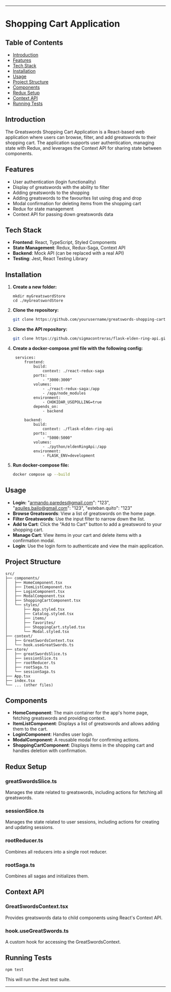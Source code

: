 
---

# Shopping Cart Application

## Table of Contents
- [Introduction](#introduction)
- [Features](#features)
- [Tech Stack](#tech-stack)
- [Installation](#installation)
- [Usage](#usage)
- [Project Structure](#project-structure)
- [Components](#components)
- [Redux Setup](#redux-setup)
- [Context API](#context-api)
- [Running Tests](#running-tests)

## Introduction
The Greatswords Shopping Cart Application is a React-based web application where users can browse, filter, and add greatswords to their shopping cart. The application supports user authentication, managing state with Redux, and leverages the Context API for sharing state between components.

## Features
- User authentication (login functionality)
- Display of greatswords with the ability to filter
- Adding greatswords to the shopping
- Adding greatswords to the favourites list using drag and drop
- Modal confirmation for deleting items from the shopping cart
- Redux for state management
- Context API for passing down greatswords data

## Tech Stack
- **Frontend**: React, TypeScript, Styled Components
- **State Management**: Redux, Redux-Saga, Context API
- **Backend**: Mock API (can be replaced with a real API)
- **Testing**: Jest, React Testing Library

## Installation
1. **Create a new folder:**
   ```
   mkdir myGreatswordStore
   cd ./myGreatswordStore
   ```
2. **Clone the repository:**
   ```sh
   git clone https://github.com/yourusername/greatswords-shopping-cart.git
   ```

3. **Clone the API repository:**
   ```sh
   git clone https://github.com/sigmacontreras/flask-elden-ring-api.git
   ```

4. **Create a docker-compose.yml file with the following config:**
   ```text
    services:
        frontend:
            build:
                context: ./react-redux-saga
            ports:
                - "3000:3000"
            volumes:
                - ./react-redux-saga:/app
                - /app/node_modules
            environment:
                - CHOKIDAR_USEPOLLING=true
            depends_on:
                - backend
    
        backend:
            build:
                context: ./flask-elden-ring-api
            ports:
                - "5000:5000"
            volumes:
                - ./python/eldenRingApi:/app
            environment:
                - FLASK_ENV=development
     ```

5. **Run docker-compose file:**
   ```sh
   docker compose up --build
   ```

## Usage
- **Login:** "armando.paredes@gmail.com": "123",
  "aquiles.bailo@gmail.com": "123",
  "esteban.quito": "123"
- **Browse Greatswords**: View a list of greatswords on the home page.
- **Filter Greatswords**: Use the input filter to narrow down the list.
- **Add to Cart**: Click the "Add to Cart" button to add a greatsword to your shopping cart.
- **Manage Cart**: View items in your cart and delete items with a confirmation modal.
- **Login**: Use the login form to authenticate and view the main application.

## Project Structure
```
src/
├── components/
│   ├── HomeComponent.tsx
│   ├── ItemListComponent.tsx
│   ├── LoginComponent.tsx
│   ├── ModalComponent.tsx
│   ├── ShoppingCartComponent.tsx
│   └── styles/
│       ├── App.styled.tsx
│       ├── Catalog.styled.tsx
│       ├── items/
│       ├── favorites/
│       ├── ShoppingCart.styled.tsx
│       └── Modal.styled.tsx
├── context/
│   ├── GreatSwordsContext.tsx
│   └── hook.useGreatSwords.ts
├── store/
│   ├── greatSwordsSlice.ts
│   ├── sessionSlice.ts
│   ├── rootReducer.ts
│   ├── rootSaga.ts
│   └── sessionSaga.ts
├── App.tsx
├── index.tsx
└── ... (other files)
```

## Components
- **HomeComponent**: The main container for the app's home page, fetching greatswords and providing context.
- **ItemListComponent**: Displays a list of greatswords and allows adding them to the cart.
- **LoginComponent**: Handles user login.
- **ModalComponent**: A reusable modal for confirming actions.
- **ShoppingCartComponent**: Displays items in the shopping cart and handles deletion with confirmation.

## Redux Setup
### greatSwordsSlice.ts
Manages the state related to greatswords, including actions for fetching all greatswords.

### sessionSlice.ts
Manages the state related to user sessions, including actions for creating and updating sessions.

### rootReducer.ts
Combines all reducers into a single root reducer.

### rootSaga.ts
Combines all sagas and initializes them.

## Context API
### GreatSwordsContext.tsx
Provides greatswords data to child components using React's Context API.

### hook.useGreatSwords.ts
A custom hook for accessing the GreatSwordsContext.

## Running Tests
```sh
npm test
```
This will run the Jest test suite.


---